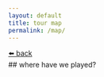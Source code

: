 ```yaml
---
layout: default
title: tour map
permalink: /map/
---
```

<p class="help" style="margin-bottom: 0;"><a href="/tour/">⬅️ back</a>&nbsp;</p>
## where have we played?
<!-- Leaflet's CSS -->
<link rel="stylesheet" href="https://unpkg.com/leaflet@1.9.3/dist/leaflet.css"
    integrity="sha256-kLaT2GOSpHechhsozzB+flnD+zUyjE2LlfWPgU04xyI="
    crossorigin=""/>
<style>
#map { height: 500px; }
</style>

<div id="map"></div>

<!-- Leaflet's JS -->
<!-- Make sure you put this AFTER Leaflet's CSS -->
<script src="https://unpkg.com/leaflet@1.9.3/dist/leaflet.js"
    integrity="sha256-WBkoXOwTeyKclOHuWtc+i2uENFpDZ9YPdf5Hf+D7ewM="
    crossorigin=""></script>

<script>
const showData = [
{% for show in site.categories.shows %}
    {
        title: "{{ show.title }}",
        venue: "{{ show.venue }}",
        date: "{{ show.date }}",
        displayDate: '{{ show.date | date: "%m/%-d/%Y" }}',
        location: "{{ show.location }}",
        url: "{{ show.url }}",
        poster: "{{ show.poster }}",
    },
{% endfor %}
];
</script>

<!-- custom leaflet js -->
<script src="/assets/js/latlons.js" type="text/javascript"></script>
<script src="/assets/js/shows-map.js" type="text/javascript"></script>
